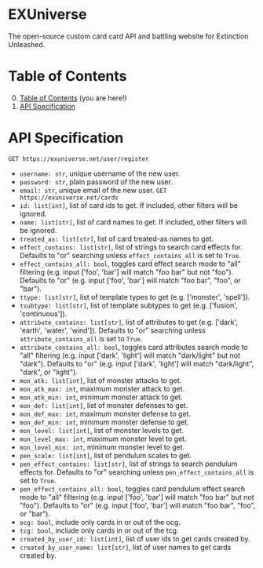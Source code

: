 
# EXUniverse
The open-source custom card card API and battling website for Extinction Unleashed.

# Table of Contents
0. [Table of Contents](#table-of-contents) (you are here!)
1. [API Specification](#api-specification)

# API Specification
`GET https://exuniverse.net/user/register`
 - `username: str`, unique username of the new user.
 - `password: str`, plain password of the new user.
 - `email: str`, unique email of the new user.
`GET https://exuniverse.net/cards`
 - `id: list[int]`, list of card ids to get. If included, other filters will be ignored.
 - `name: list[str]`, list of card names to get. If included, other filters will be ignored.
 - `treated_as: list[str]`, list of card treated-as names to get.
 - `effect_contains: list[str]`, list of strings to search card effects for. Defaults to "or" searching unless `effect_contains_all` is set to `True`.
 - `effect_contains_all: bool`, toggles card effect search mode to "all" filtering (e.g. input ['foo', 'bar'] will match "foo bar" but not "foo"). Defaults to "or" (e.g. input ['foo', 'bar'] will match "foo bar", "foo", or "bar").
 - `ttype: list[str]`, list of template types to get (e.g. ['monster', 'spell']).
 - `tsubtype: list[str]`, list of template subtypes to get (e.g. ['fusion', 'continuous']).
 - `attribute_contains: list[str]`, list of attributes to get (e.g. ['dark', 'earth', 'water', 'wind']). Defaults to "or" searching unless `attribute_contains_all` is set to `True`.
 - `attribute_contains_all: bool`, toggles card attributes search mode to "all" filtering (e.g. input ['dark', 'light'] will match "dark/light" but not "dark"). Defaults to "or" (e.g. input ['dark', 'light'] will match "dark/light", "dark", or "light").
 - `mon_atk: list[int]`, list of monster attacks to get.
 - `mon_atk_max: int`, maximum monster attack to get.
 - `mon_atk_min: int`, minimum monster attack to get.
 - `mon_def: list[int]`, list of monster defenses to get.
 - `mon_def_max: int`, maximum monster defense to get.
 - `mon_def_min: int`, minimum monster defense to get.
 - `mon_level: list[int]`, list of monster levels to get.
 - `mon_level_max: int`, maximum monster level to get.
 - `mon_level_min: int`, minimum monster level to get.
 - `pen_scale: list[int]`, list of pendulum scales to get.
 - `pen_effect_contains: list[str]`, list of strings to search pendulum effects for. Defaults to "or" searching unless `pen_effect_contains_all` is set to `True`.
 - `pen_effect_contains_all: bool`, toggles card pendulum effect search mode to "all" filtering (e.g. input ['foo', 'bar'] will match "foo bar" but not "foo"). Defaults to "or" (e.g. input ['foo', 'bar'] will match "foo bar", "foo", or "bar").
 - `ocg: bool`, include only cards in or out of the ocg.
 - `tcg: bool`, include only cards in or out of the tcg.
 - `created_by_user_id: list[int]`, list of user ids to get cards created by.
 - `created_by_user_name: list[str]`, list of user names to get cards created by.

